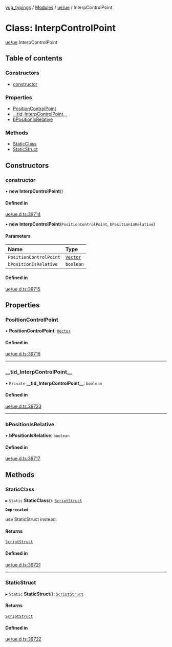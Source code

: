 [yug_typings](../README.md) / [Modules](../modules.md) / [ue/ue](../modules/ue_ue.md) / InterpControlPoint

# Class: InterpControlPoint

[ue/ue](../modules/ue_ue.md).InterpControlPoint

## Table of contents

### Constructors

- [constructor](ue_ue.InterpControlPoint.md#constructor)

### Properties

- [PositionControlPoint](ue_ue.InterpControlPoint.md#positioncontrolpoint)
- [\_\_tid\_InterpControlPoint\_\_](ue_ue.InterpControlPoint.md#__tid_interpcontrolpoint__)
- [bPositionIsRelative](ue_ue.InterpControlPoint.md#bpositionisrelative)

### Methods

- [StaticClass](ue_ue.InterpControlPoint.md#staticclass)
- [StaticStruct](ue_ue.InterpControlPoint.md#staticstruct)

## Constructors

### constructor

• **new InterpControlPoint**()

#### Defined in

[ue/ue.d.ts:39714](https://github.com/YugMetaverse/yug_typings/blob/25cad34/ue/ue.d.ts#L39714)

• **new InterpControlPoint**(`PositionControlPoint`, `bPositionIsRelative`)

#### Parameters

| Name | Type |
| :------ | :------ |
| `PositionControlPoint` | [`Vector`](ue_ue_s.Vector.md) |
| `bPositionIsRelative` | `boolean` |

#### Defined in

[ue/ue.d.ts:39715](https://github.com/YugMetaverse/yug_typings/blob/25cad34/ue/ue.d.ts#L39715)

## Properties

### PositionControlPoint

• **PositionControlPoint**: [`Vector`](ue_ue_s.Vector.md)

#### Defined in

[ue/ue.d.ts:39716](https://github.com/YugMetaverse/yug_typings/blob/25cad34/ue/ue.d.ts#L39716)

___

### \_\_tid\_InterpControlPoint\_\_

• `Private` **\_\_tid\_InterpControlPoint\_\_**: `boolean`

#### Defined in

[ue/ue.d.ts:39723](https://github.com/YugMetaverse/yug_typings/blob/25cad34/ue/ue.d.ts#L39723)

___

### bPositionIsRelative

• **bPositionIsRelative**: `boolean`

#### Defined in

[ue/ue.d.ts:39717](https://github.com/YugMetaverse/yug_typings/blob/25cad34/ue/ue.d.ts#L39717)

## Methods

### StaticClass

▸ `Static` **StaticClass**(): [`ScriptStruct`](ue_ue.ScriptStruct.md)

**`Deprecated`**

use StaticStruct instead.

#### Returns

[`ScriptStruct`](ue_ue.ScriptStruct.md)

#### Defined in

[ue/ue.d.ts:39721](https://github.com/YugMetaverse/yug_typings/blob/25cad34/ue/ue.d.ts#L39721)

___

### StaticStruct

▸ `Static` **StaticStruct**(): [`ScriptStruct`](ue_ue.ScriptStruct.md)

#### Returns

[`ScriptStruct`](ue_ue.ScriptStruct.md)

#### Defined in

[ue/ue.d.ts:39722](https://github.com/YugMetaverse/yug_typings/blob/25cad34/ue/ue.d.ts#L39722)

